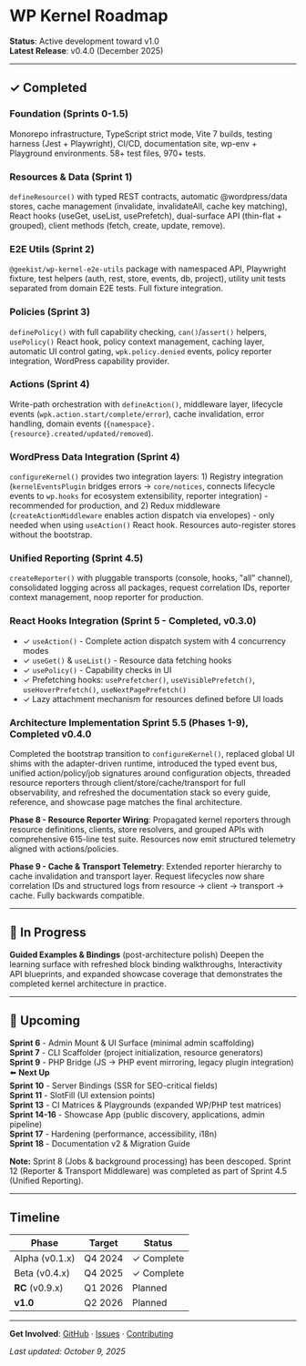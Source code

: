 # WP Kernel Roadmap

**Status**: Active development toward v1.0  
**Latest Release**: v0.4.0 (December 2025)

---

## ✓ Completed

### Foundation (Sprints 0-1.5)

Monorepo infrastructure, TypeScript strict mode, Vite 7 builds, testing harness (Jest + Playwright), CI/CD, documentation site, wp-env + Playground environments. 58+ test files, 970+ tests.

### Resources & Data (Sprint 1)

`defineResource()` with typed REST contracts, automatic @wordpress/data stores, cache management (invalidate, invalidateAll, cache key matching), React hooks (useGet, useList, usePrefetch), dual-surface API (thin-flat + grouped), client methods (fetch, create, update, remove).

### E2E Utils (Sprint 2)

`@geekist/wp-kernel-e2e-utils` package with namespaced API, Playwright fixture, test helpers (auth, rest, store, events, db, project), utility unit tests separated from domain E2E tests. Full fixture integration.

### Policies (Sprint 3)

`definePolicy()` with full capability checking, `can()`/`assert()` helpers, `usePolicy()` React hook, policy context management, caching layer, automatic UI control gating, `wpk.policy.denied` events, policy reporter integration, WordPress capability provider.

### Actions (Sprint 4)

Write-path orchestration with `defineAction()`, middleware layer, lifecycle events (`wpk.action.start/complete/error`), cache invalidation, error handling, domain events (`{namespace}.{resource}.created/updated/removed`).

### WordPress Data Integration (Sprint 4)

`configureKernel()` provides two integration layers: 1) Registry integration (`kernelEventsPlugin` bridges errors → `core/notices`, connects lifecycle events to `wp.hooks` for ecosystem extensibility, reporter integration) - recommended for production, and 2) Redux middleware (`createActionMiddleware` enables action dispatch via envelopes) - only needed when using `useAction()` React hook. Resources auto-register stores without the bootstrap.

### Unified Reporting (Sprint 4.5)

`createReporter()` with pluggable transports (console, hooks, "all" channel), consolidated logging across all packages, request correlation IDs, reporter context management, noop reporter for production.

### React Hooks Integration (Sprint 5 - Completed, v0.3.0)

- ✓ `useAction()` - Complete action dispatch system with 4 concurrency modes
- ✓ `useGet()` & `useList()` - Resource data fetching hooks
- ✓ `usePolicy()` - Capability checks in UI
- ✓ Prefetching hooks: `usePrefetcher()`, `useVisiblePrefetch()`, `useHoverPrefetch()`, `useNextPagePrefetch()`
- ✓ Lazy attachment mechanism for resources defined before UI loads

### Architecture Implementation Sprint 5.5 (Phases 1-9), Completed v0.4.0

Completed the bootstrap transition to `configureKernel()`, replaced global UI shims with the adapter-driven runtime, introduced the typed event bus, unified action/policy/job signatures around configuration objects, threaded resource reporters through client/store/cache/transport for full observability, and refreshed the documentation stack so every guide, reference, and showcase page matches the final architecture.

**Phase 8 - Resource Reporter Wiring**: Propagated kernel reporters through resource definitions, clients, store resolvers, and grouped APIs with comprehensive 615-line test suite. Resources now emit structured telemetry aligned with actions/policies.

**Phase 9 - Cache & Transport Telemetry**: Extended reporter hierarchy to cache invalidation and transport layer. Request lifecycles now share correlation IDs and structured logs from resource → client → transport → cache. Fully backwards compatible.

---

## 🚧 In Progress

**Guided Examples & Bindings** (post-architecture polish)
Deepen the learning surface with refreshed block binding walkthroughs, Interactivity API blueprints, and expanded showcase coverage that demonstrates the completed kernel architecture in practice.

---

## 🔮 Upcoming

**Sprint 6** - Admin Mount & UI Surface (minimal admin scaffolding)  
**Sprint 7** - CLI Scaffolder (project initialization, resource generators)  
**Sprint 9** - PHP Bridge (JS → PHP event mirroring, legacy plugin integration) ⬅️ **Next Up**  
**Sprint 10** - Server Bindings (SSR for SEO-critical fields)  
**Sprint 11** - SlotFill (UI extension points)  
**Sprint 13** - CI Matrices & Playgrounds (expanded WP/PHP test matrices)  
**Sprint 14-16** - Showcase App (public discovery, applications, admin pipeline)  
**Sprint 17** - Hardening (performance, accessibility, i18n)  
**Sprint 18** - Documentation v2 & Migration Guide

**Note:** Sprint 8 (Jobs & background processing) has been descoped. Sprint 12 (Reporter & Transport Middleware) was completed as part of Sprint 4.5 (Unified Reporting).

---

## Timeline

| Phase           | Target  | Status     |
| --------------- | ------- | ---------- |
| Alpha (v0.1.x)  | Q4 2024 | ✓ Complete |
| Beta (v0.4.x)   | Q4 2025 | ✓ Complete |
| **RC** (v0.9.x) | Q1 2026 | Planned    |
| **v1.0**        | Q2 2026 | Planned    |

---

**Get Involved**: [GitHub](https://github.com/theGeekist/wp-kernel) · [Issues](https://github.com/theGeekist/wp-kernel/issues) · [Contributing](https://theGeekist.github.io/wp-kernel/contributing/)

_Last updated: October 9, 2025_
